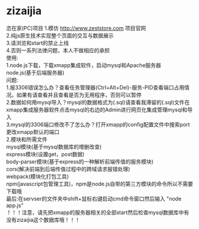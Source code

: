 # zizaijia
恣在家(PC)项目
1.模仿 http://www.zeststore.com 项目官网</br>
2.纯js原生技术实现整个页面的交互与数据展示</br>
3.请浏览和start的禁止上线</br>
4.否则一系列法律问题，本人不做相应的承担</br>
使用:</br>
1.node.js下载，下载xmapp集成软件，启动mysql和Apache服务器</br>
node.js(基于后端服务器)</br>
问题:</br>
1.报3306错误怎么办？查看任务管理器(Ctrl+Alt+Del)-服务-PID查看端口占用情况。如果有请查看并且查看是否为无用程序，否则可以暂停</br>
2.数据如何用mysql导入？mysql的数据格式为(.sql)请查看我滞留的(.sql)文件在xmapp集成服务器软件点击mysql的右边的Admin进行网页化集成管理mysql和导入</br>
3.mysql的3306端口修改不了怎么办？打开xmapp的config配置文件中搜索port更改xmapp默认的端口</br>
2.模块和所需文件</br>
mysql模块(基于mysql数据库的增删改查)</br>
express模块(设置get，post数据)</br>
body-parser模块(基于express的一种解析前端传值的服务模块)</br>
cors(解决前端到后端传值过程中的跨域请求报错处理)</br>
webpack(模块化打包工具)</br>
npm(javascript包管理工具)，npm是node.js自带的第三方模块的命令所以不需要下载哦</br>
最后:在servser的文件夹中shift+鼠标右键启动cmd命令窗口然后输入 "node app.js"</br>
！！！注意，请先把xmapp的服务器相关的全部start然后检查mysql数据库中有没有zizaijia这个数据库哦！！！</br>
